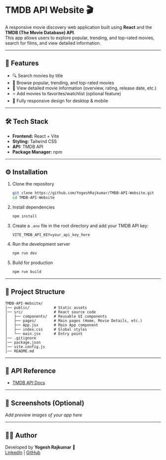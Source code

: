 # TMDB API Website 🎬

A responsive movie discovery web application built using **React** and the **TMDB (The Movie Database) API**.  
This app allows users to explore popular, trending, and top-rated movies, search for films, and view detailed information.

---

## 🚀 Features
- 🔍 Search movies by title  
- 🎥 Browse popular, trending, and top-rated movies  
- 📄 View detailed movie information (overview, rating, release date, etc.)  
- ⭐ Add movies to favorites/watchlist (optional feature)  
- 📱 Fully responsive design for desktop & mobile  

---

## 🛠️ Tech Stack
- **Frontend:** React + Vite  
- **Styling:** Tailwind CSS  
- **API:** TMDB API  
- **Package Manager:** npm  

---

## ⚙️ Installation

1. Clone the repository  
   ```bash
   git clone https://github.com/YogeshRajkumar/TMDB-API-Website.git
   cd TMDB-API-Website
   ```

2. Install dependencies  
   ```bash
   npm install
   ```

3. Create a `.env` file in the root directory and add your TMDB API key:  
   ```env
   VITE_TMDB_API_KEY=your_api_key_here
   ```

4. Run the development server  
   ```bash
   npm run dev
   ```

5. Build for production  
   ```bash
   npm run build
   ```

---

## 📂 Project Structure
```
TMDB-API-Website/
│── public/           # Static assets
│── src/              # React source code
│   ├── components/   # Reusable UI components
│   ├── pages/        # Main pages (Home, Movie Details, etc.)
│   ├── App.jsx       # Main App component
│   ├── index.css     # Global styles
│   └── main.jsx      # Entry point
│── .gitignore
│── package.json
│── vite.config.js
│── README.md
```

---

## 🔑 API Reference
- [TMDB API Docs](https://developer.themoviedb.org/reference/intro/getting-started)

---

## 📸 Screenshots (Optional)
_Add preview images of your app here_

---

## 👨‍💻 Author
Developed by **Yogesh Rajkumar** 🚀  
[LinkedIn](https://www.linkedin.com/in/yogesh-rajkumar-284377320/) | [GitHub](https://github.com/YogeshRajkumar)

